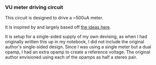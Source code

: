 ### VU meter driving circuit

This circuit is designed to drive a ~500uA meter.

It is inspired by and largely based off [the ideas here](http://objectivesounds.co.uk/articles/vu-meter/).

It is setup for a single-sided supply of my own devising, as when I had originally written this up in my notebook, I did not include the original author's single-sided design. Since I was using a single meter but a dual opamp, I had an extra opamp to create a reference voltage. The original author envisioned using each of the opamps as half a stereo pair.
